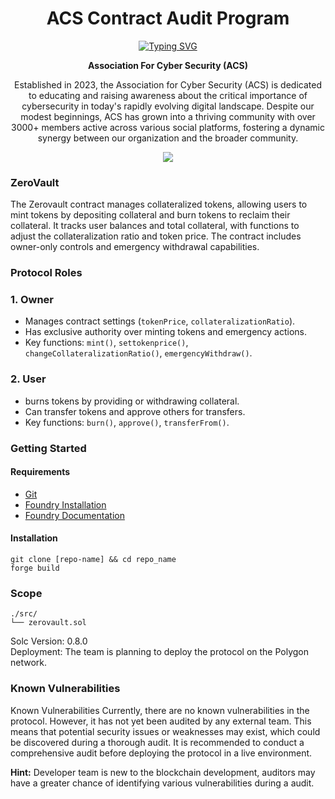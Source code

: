 
<h1 align="center">ACS Contract Audit Program</h1>

<div align="center">


<p align="center">
<a align="center" href="https://git.io/typing-svg"><img src="https://readme-typing-svg.demolab.com/?font=Space+Grotesk+Code&center=true&duration=2000&color=113569&pause=100&random=false&width=750&height=100&multiline=true&lines=Welcome+to+ACS+Contract+Audit+Program!%20;We+extend+our+best+wishes+for+you+to%20;achieve+all+your+goals." alt="Typing SVG" /></a>


**Association For Cyber Security (ACS)**

Established in 2023, the Association for Cyber Security (ACS) is dedicated to educating and raising awareness about the critical importance of cybersecurity in today's rapidly evolving digital landscape. Despite our modest beginnings, ACS has grown into a thriving community with over 3000+ members active across various social platforms, fostering a dynamic synergy between our organization and the broader community.
</div>

<div align="center">
<img src="https://github.com/user-attachments/assets/5e169fe4-b247-4807-a8b0-f19e4d449d16">
</div>


### ZeroVault 

The Zerovault contract manages collateralized tokens, allowing users to mint tokens by depositing collateral and burn tokens to reclaim their collateral. It tracks user balances and total collateral, with functions to adjust the collateralization ratio and token price. The contract includes owner-only controls and emergency withdrawal capabilities.


### Protocol Roles

### 1. **Owner**
   - Manages contract settings (`tokenPrice`, `collateralizationRatio`).
   - Has exclusive authority over minting tokens and emergency actions.
   - Key functions: `mint()`, `settokenprice()`, `changeCollateralizationRatio()`, `emergencyWithdraw()`.

### 2. **User**
   - burns tokens by providing or withdrawing collateral.
   - Can transfer tokens and approve others for transfers.
   - Key functions: `burn()`, `approve()`, `transferFrom()`.


### Getting Started 

#### Requirements 

- [Git](https://git-scm.com/book/en/v2/Getting-Started-Installing-Git)
- [Foundry Installation](https://getfoundry.sh/)
- [Foundry Documentation](https://book.getfoundry.sh/)

#### Installation 

```
git clone [repo-name] && cd repo_name 
forge build
```

### Scope 

```
./src/
└── zerovault.sol
```

Solc Version: 0.8.0</br>
Deployment: The team is planning to deploy the protocol on the Polygon network.


### Known Vulnerabilities

Known Vulnerabilities
Currently, there are no known vulnerabilities in the protocol. However, it has not yet been audited by any external team. This means that potential security issues or weaknesses may exist, which could be discovered during a thorough audit. It is recommended to conduct a comprehensive audit before deploying the protocol in a live environment.

<b>Hint:</b> Developer team is new to the blockchain development, auditors may have a greater chance of identifying various vulnerabilities during a audit. 
